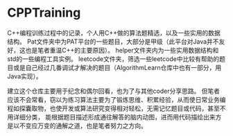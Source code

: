 # CPPTraining
C++编程训练过程中的记录，个人用C++做的算法题精选，以及一些实用的数据结构。
Pat文件夹中为PAT平台的一些题目，大部分是甲级（此平台对Java并不友好，这也是笔者重温C++的主要原因）。
helper文件夹内为一些实用数据结构和std的一些编程工具实例。
leetcode文件夹，筛选一些leetcode中比较有帮助的题目或是自己经过几番调试才解决的题目（AlgorithmLearn仓库中也有一部分，用Java实现）。

建立这个仓库主要用于纪念和偶尔回看，也为了与其他coder分享思路。
但笔者应该不会常看，窃以为练习算法主要为了锻炼思维、积累经验，从而使日常业务编程如探囊取物，也使开发或算法研究变得相对轻松，无需记忆题目或代码，甚至不用详细分类，
能根据题目描述形成通往解答的脑内动图，进而用代码描绘出来方是以不变应万变的通解之道，也是笔者努力之方向。
